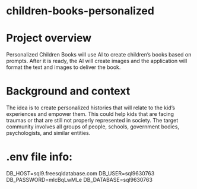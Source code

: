 # children-books-personalized

# Project overview

Personalized Children Books will use AI to create children’s books based on prompts. After it is ready, the AI will create images and the application will format the text and images to deliver the book.

# Background and context

The idea is to create personalized histories that will relate to the kid’s experiences and empower them. This could help kids that are facing traumas or that are still not properly represented in society.
The target community involves all groups of people, schools, government bodies, psychologists, and similar entities.

# .env file info:

DB_HOST=sql9.freesqldatabase.com DB_USER=sql9630763 DB_PASSWORD=mlcBqLwMLe DB_DATABASE=sql9630763
